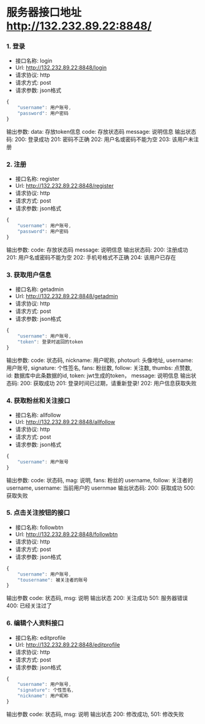 # 服务器接口地址  http://132.232.89.22:8848/
### 1. 登录
* 接口名称: login
* Url: http://132.232.89.22:8848/login
* 请求协议: http
* 请求方式: post
* 请求参数: json格式
```js
{
    "username": 用户账号,
    "password": 用户密码
}
```
输出参数: 
    data: 存放token信息
    code: 存放状态码
    message: 说明信息
输出状态码: 
    200: 登录成功
    201: 密码不正确
    202: 用户名或密码不能为空
    203: 该用户未注册
### 2. 注册
* 接口名称: register
* Url: http://132.232.89.22:8848/register
* 请求协议: http
* 请求方式: post
* 请求参数: json格式
```js
{
    "username": 用户账号,
    "password": 用户密码
}
```
输出参数: 
    code: 存放状态码
    message: 说明信息
输出状态码: 
    200: 注册成功
    201: 用户名或密码不能为空
    202: 手机号格式不正确
    204: 该用户已存在
### 3. 获取用户信息
* 接口名称: getadmin
* Url: http://132.232.89.22:8848/getadmin
* 请求协议: http
* 请求方式: post
* 请求参数: json格式
```js
{
    "username": 用户账号,
    "token": 登录时返回的token
}
```
输出参数: 
    code: 状态码,
    nickname: 用户昵称,
    photourl: 头像地址,
    username: 用户账号,
    signature: 个性签名,
    fans: 粉丝数,
    follow: 关注数,
    thumbs: 点赞数,
    id: 数据库中此条数据的id,
    token: jwt生成的token，
    message: 说明信息
输出状态码:
    200: 获取成功
    201: 登录时间已过期，请重新登录!
    202: 用户信息获取失败
### 4. 获取粉丝和关注接口
* 接口名称: allfollow
* Url: http://132.232.89.22:8848/allfollow
* 请求协议: http
* 请求方式: post
* 请求参数: json格式
```js
{
    "username": 用户账号
}
```
输出参数:
    code: 状态码,
    mag: 说明,
    fans: 粉丝的 username,
    follow: 关注者的 username,
    username: 当前用户的 usernmae
输出状态码:
    200: 获取成功
    500: 获取失败
### 5. 点击关注按钮的接口
* 接口名称: followbtn
* Url: http://132.232.89.22:8848/followbtn
* 请求协议: http
* 请求方式: post
* 请求参数: json格式
```js
{
    "username": 用户账号,
    "tousername": 被关注者的账号
}
```
输出参数
    code: 状态码,
    msg: 说明
输出状态
    200: 关注成功
    501: 服务器错误
    400: 已经关注过了
### 6. 编辑个人资料接口
* 接口名称: editprofile
* Url: http://132.232.89.22:8848/editprofile
* 请求协议: http
* 请求方式: post
* 请求参数: json格式
```js
{
    "username": 用户账号,
    "signature": 个性签名,
    "nickname": 用户昵称
}
```
输出参数
    code: 状态码,
    msg: 说明
输出状态
    200: 修改成功,
    501: 修改失败
